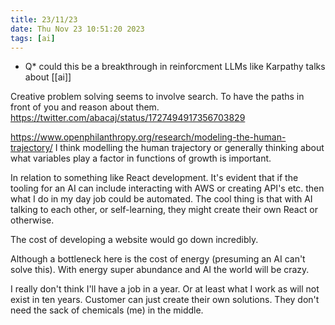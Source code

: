 ```yaml
---
title: 23/11/23
date: Thu Nov 23 10:51:20 2023
tags: [ai]
---
```


* Q* could this be a breakthrough in reinforcment LLMs like Karpathy talks about [[ai]]

Creative problem solving seems to involve search. To have the paths in front of you and reason about them.
https://twitter.com/abacaj/status/1727494917356703829


https://www.openphilanthropy.org/research/modeling-the-human-trajectory/
I think modelling the human trajectory or generally thinking about what variables play a factor in functions of growth
is important.

In relation to something like React development. It's evident that if the tooling for an AI can include interacting with
AWS or creating API's etc. then what I do in my day job could be automated. The cool thing is that with AI talking to
each other, or self-learning, they might create their own React or otherwise.

The cost of developing a website would go down incredibly.

Although a bottleneck here is the cost of energy (presuming an AI can't solve this). With energy super abundance and AI
the world will be crazy.

I really don't think I'll have a job in a year. Or at least what I work as will not exist in ten years. Customer can
just create their own solutions. They don't need the sack of chemicals (me) in the middle.
